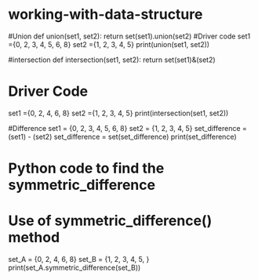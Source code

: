 # working-with-data-structure
#Union
def union(set1, set2):
    return set(set1).union(set2)
#Driver code
set1 ={0, 2, 3, 4, 5, 6, 8}
set2 ={1, 2, 3, 4, 5}
print(union(set1, set2))


#intersection
def intersection(set1, set2): 
    return set(set1)&(set2)
# Driver Code 
set1 ={0, 2, 4, 6, 8}
set2 ={1, 2, 3, 4, 5}
print(intersection(set1, set2))


#Difference
set1 = {0, 2, 3, 4, 5, 6, 8}
set2 = {1, 2, 3, 4, 5}
set_difference = (set1) - (set2)
set_difference = set(set_difference)
print(set_difference)


# Python code to find the symmetric_difference 
# Use of symmetric_difference() method 
set_A = {0, 2, 4, 6, 8} 
set_B = {1, 2, 3, 4, 5, } 
print(set_A.symmetric_difference(set_B)) 
